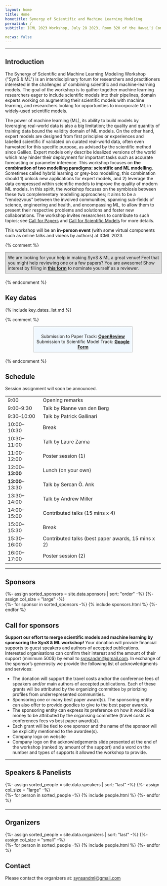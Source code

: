 ```yaml
---
layout: home
title: Home
hometitle: Synergy of Scientific and Machine Learning Modeling
permalink: /
subtitle: ICML 2023 Workshop, July 28 2023, Room 320 of the Hawai‘i Convention Center

ne:ws: false
---
```


-----

## Introduction

The Synergy of Scientific and Machine Learning Modeling Workshop ("SynS & ML") is an interdisciplinary forum for researchers and practitioners interested in the challenges of combining scientific and machine-learning models.
The goal of the workshop is to gather together machine learning researchers eager to include scientific models into their pipelines, domain experts working on augmenting their scientific models with machine learning, and researchers looking for opportunities to incorporate ML in widely-used scientific models.

The power of machine learning (ML), its ability to build models by leveraging real-world data is also a big limitation; the quality and quantity of training data bound the validity domain of ML models.
On the other hand, expert models are designed from first principles or experiences and labelled scientific if validated on curated real-world data, often even harvested for this specific purpose, as advised by the scientific method since Galileo.
Expert models only describe idealized versions of the world which may hinder their deployment for important tasks such as accurate forecasting or parameter inference.
This workshop focuses on **the combination of two modelling paradigms: scientific and ML modelling**.
Sometimes called hybrid learning or grey-box modelling, this combination should 1) unlock new applications for expert models, and 2) leverage the data compressed within scientific models to improve the quality of modern ML models.
In this spirit, the workshop focuses on the symbiosis between these two complementary modelling approaches; it aims to be a "rendezvous" between the involved communities, spanning sub-fields of science, engineering and health, and encompassing ML, to allow them to present their respective problems and solutions and foster new collaborations.
The workshop invites researchers to contribute to such topics; see [Call for Papers](cfp/) and [Call for Scientific Models](cfsm/) for more details.

This workshop will be an **in-person event** (with some virtual components such as online talks and videos by authors) at ICML 2023.

{% comment %}
<div style="padding: 8px; margin: 0 auto; margin-bottom: 20px; border: 1px dotted #333333; background-color: #DDDDDD; width: 97%;">
  We are looking for your help in making SynS & ML a great venue! Feel that you might help reviewing one or a few papers? You are awesome! Show interest by filling in <a href="https://docs.google.com/forms/d/e/1FAIpQLSe8uGGI7PNZbqS7KrYgHDgAJ6Y_XWvwApganOmCsWmhBtUc1A/viewform?usp=sf_link" style="font-weight: bold;" target="_blank">this form</a> to nominate yourself as a reviewer.
</div>
{% endcomment %}

## Key dates

{% include key_dates_list.md %}

{% comment %}
<div style="padding: 8px; margin: 0 auto; margin-bottom: 20px; border: 1px dotted #333333; background-color: #f0f8ff; width: 60%;">
  <p style="text-align: center; margin-bottom: 0px;">
    Submission to Paper Track: <strong><a href="https://openreview.net/group?id=ICML.cc/2023/Workshop/SynS_and_ML" target="_blank">OpenReview</a></strong><br />
    Submission to Scientific Model Track: <strong><a href="https://docs.google.com/forms/d/e/1FAIpQLSfbkOco4cfGZ557udp4vfsiyQlHiJsvmU3JUTelWLJ4AxnCYQ/viewform" target="_blank">Google Form</a></strong>
  </p>
</div>
{% endcomment %}

## Schedule

Session assignment will soon be announced.

<table class="schedule">
<tbody>
  <tr>
    <td>9:00</td>
    <td>Opening remarks</td>
  </tr>
  <tr>
    <td>9:00&ndash;9:30</td>
    <td>Talk by Rianne van den Berg</td>
  </tr>
  <tr>
    <td>9:30&ndash;10:00</td>
    <td>Talk by Patrick Gallinari</td>
  </tr>
  <tr>
    <td>10:00&ndash;10:30</td>
    <td>Break</td>
  </tr>
  <tr>
    <td>10:30&ndash;11:00</td>
    <td>Talk by Laure Zanna</td>
  </tr>
  <tr>
    <td>11:00&ndash;12:00</td>
    <td>Poster session (1)</td>
  </tr>
  <tr>
    <td>12:00&ndash;<strong>13:00</strong></td>
    <td>Lunch (on your own)</td>
  </tr>
  <tr>
    <td><strong>13:00</strong>&ndash;13:30</td>
    <td>Talk by Sercan Ö. Arık</td>
  </tr>
  <tr>
    <td>13:30&ndash;14:00</td>
    <td>Talk by Andrew Miller</td>
  </tr>
  <tr>
    <td>14:00&ndash;15:00</td>
    <td>Contributed talks (15 mins x 4)</td>
  </tr>
  <tr>
    <td>15:00&ndash;15:30</td>
    <td>Break</td>
  </tr>
  <tr>
    <td>15:30&ndash;16:00</td>
    <td>Contributed talks (best paper awards, 15 mins x 2)</td>
  </tr>
  <tr>
    <td>16:00&ndash;17:00</td>
    <td>Poster session (2)</td>
  </tr>
</tbody>
</table>

---

## Sponsors

<div class="projects sponsors">
  {%- assign sorted_sponsors = site.data.sponsors | sort: "order" -%}
  {%- assign col_size = "large" -%}
  <div class="container" style="margin-bottom: 20px;">
    <div class="row">
    {%- for sponsor in sorted_sponsors -%}
      {% include sponsors.html %}
    {%- endfor %}
    </div>
  </div>
</div>

## Call for sponsors

**Support our effort to merge scientific models and machine learning by sponsoring the SynS & ML workshop!**
Your donation will provide financial supports to guest speakers and authors of accepted publications. Interested organisations can confirm their interest and the amount of their support (minimum 500$) by email to synsandml@gmail.com. In exchange of the sponsor’s generosity we provide the following list of acknowledgments and services:

- The donation will support the travel costs and/or the conference fees of speakers and/or main authors of accepted publications. Each of these grants will be attributed by the organizing committee by priorizing profiles from underrepresented communities.
- Sponsoring one or many best paper award(s). The sponsoring entity can also offer to provide goodies to give to the best paper awards.
- The sponsoring entity can express its preference on how it would like money to be attributed by the organising committee (travel costs _vs_ conferences fees _vs_ best paper award(s)).
- Each grant will be tied to one sponsor and the name of the sponsor will be explicitly mentioned to the awardee(s).
- Company logo on website
- Company logo on the acknowledgements slide presented at the end of the workshop (ranked by amount of the support) and a word on the number and types of supports it allowed the workshop to provide.

---

## Speakers & Panelists

<div class="projects people">
  {%- assign sorted_people = site.data.speakers | sort: "last" -%}
  {%- assign col_size = "large" -%}
  <div class="container" style="margin-bottom: 20px;">
    <div class="row">
    {%- for person in sorted_people -%}
      {% include people.html %}
    {%- endfor %}
    </div>
  </div>
</div>

---

## Organizers

<div class="projects people">
  {%- assign sorted_people = site.data.organizers | sort: "last" -%}
  {%- assign col_size = "small" -%}
  <div class="container" style="margin-bottom: 20px;">
    <div class="row">
    {%- for person in sorted_people -%}
      {% include people.html %}
    {%- endfor %}
    </div>
  </div>
</div>

## Contact

Please contact the organizers at: [synsandml@gmail.com](mailto:synsandml@gmail.com)

